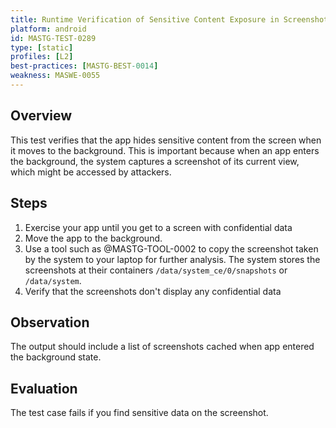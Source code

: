 ```yaml
---
title: Runtime Verification of Sensitive Content Exposure in Screenshots During App Backgrounding
platform: android
id: MASTG-TEST-0289
type: [static]
profiles: [L2]
best-practices: [MASTG-BEST-0014]
weakness: MASWE-0055
---
```


## Overview

This test verifies that the app hides sensitive content from the screen when it moves to the background. This is important because when an app enters the background, the system captures a screenshot of its current view, which might be accessed by attackers.

## Steps

1. Exercise your app until you get to a screen with confidential data
2. Move the app to the background.
3. Use a tool such as @MASTG-TOOL-0002 to copy the screenshot taken by the system to your laptop for further analysis. The system stores the screenshots at their containers `/data/system_ce/0/snapshots` or `/data/system`.
4. Verify that the screenshots don't display any confidential data

## Observation

The output should include a list of screenshots cached when app entered the background state.

## Evaluation

The test case fails if you find sensitive data on the screenshot.

